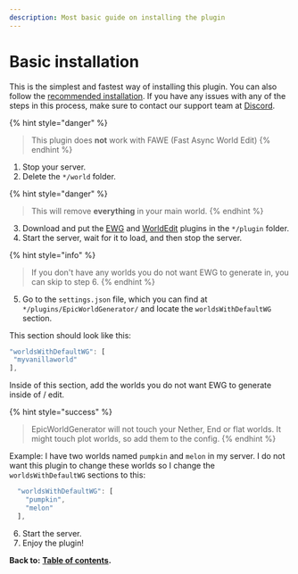 ```yaml
---
description: Most basic guide on installing the plugin
---
```


# Basic installation

This is the simplest and fastest way of installing this plugin. You can also follow the [recommended installation](https://docs.dynamic-bytes.com/beginner/recommended-installation). If you have any issues with any of the steps in this process, make sure to contact our support team at [Discord](https://discord.gg/Jq3ecb3).

{% hint style="danger" %}
> This plugin does **not** work with FAWE \(Fast Async World Edit\)
{% endhint %}

1. Stop your server.   
2. Delete the `*/world` folder.

{% hint style="danger" %}
> This will remove **everything** in your main world.
{% endhint %}

3. Download and put the [EWG](https://www.spigotmc.org/resources/epicworldgenerator-1-14-1-15-2-support-all-update-aquatic-features.8067/) and [WorldEdit](https://dev.bukkit.org/projects/worldedit) plugins in the `*/plugin` folder.  
4. Start the server, wait for it to load, and then stop the server.

{% hint style="info" %}
> If you don't have any worlds you do not want EWG to generate in, you can skip to step 6.
{% endhint %}

5. Go to the `settings.json` file, which you can find at `*/plugins/EpicWorldGenerator/` and locate the `worldsWithDefaultWG` section. 

This section should look like this:

```javascript
"worldsWithDefaultWG": [
 "myvanillaworld"
],
```

Inside of this section, add the worlds you do not want EWG to generate inside of / edit.

{% hint style="success" %}
> EpicWorldGenerator will not touch your Nether, End or flat worlds. It might touch plot worlds, so add them to the config.
{% endhint %}

Example: I have two worlds named `pumpkin` and `melon` in my server. I do not want this plugin to change these worlds so I change the `worldsWithDefaultWG` sections to this:

```javascript
  "worldsWithDefaultWG": [
    "pumpkin",
    "melon"
  ],
```

6. Start the server.  
7. Enjoy the plugin!

**Back to:** [**Table of contents**](https://docs.dynamic-bytes.com/table-of-contents)**.**


